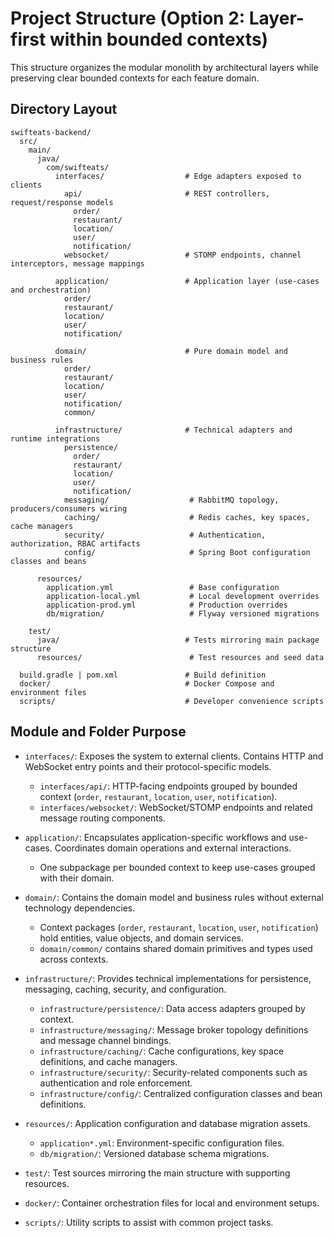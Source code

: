 # Project Structure (Option 2: Layer-first within bounded contexts)

This structure organizes the modular monolith by architectural layers while preserving clear bounded contexts for each feature domain.

## Directory Layout

```
swifteats-backend/
  src/
    main/
      java/
        com/swifteats/
          interfaces/                  # Edge adapters exposed to clients
            api/                       # REST controllers, request/response models
              order/
              restaurant/
              location/
              user/
              notification/
            websocket/                 # STOMP endpoints, channel interceptors, message mappings

          application/                 # Application layer (use-cases and orchestration)
            order/
            restaurant/
            location/
            user/
            notification/

          domain/                      # Pure domain model and business rules
            order/
            restaurant/
            location/
            user/
            notification/
            common/

          infrastructure/              # Technical adapters and runtime integrations
            persistence/
              order/
              restaurant/
              location/
              user/
              notification/
            messaging/                  # RabbitMQ topology, producers/consumers wiring
            caching/                    # Redis caches, key spaces, cache managers
            security/                   # Authentication, authorization, RBAC artifacts
            config/                     # Spring Boot configuration classes and beans

      resources/
        application.yml                 # Base configuration
        application-local.yml           # Local development overrides
        application-prod.yml            # Production overrides
        db/migration/                   # Flyway versioned migrations

    test/
      java/                            # Tests mirroring main package structure
      resources/                        # Test resources and seed data

  build.gradle | pom.xml               # Build definition
  docker/                              # Docker Compose and environment files
  scripts/                             # Developer convenience scripts
```

## Module and Folder Purpose

- `interfaces/`: Exposes the system to external clients. Contains HTTP and WebSocket entry points and their protocol-specific models.
  - `interfaces/api/`: HTTP-facing endpoints grouped by bounded context (`order`, `restaurant`, `location`, `user`, `notification`).
  - `interfaces/websocket/`: WebSocket/STOMP endpoints and related message routing components.

- `application/`: Encapsulates application-specific workflows and use-cases. Coordinates domain operations and external interactions.
  - One subpackage per bounded context to keep use-cases grouped with their domain.

- `domain/`: Contains the domain model and business rules without external technology dependencies.
  - Context packages (`order`, `restaurant`, `location`, `user`, `notification`) hold entities, value objects, and domain services.
  - `domain/common/` contains shared domain primitives and types used across contexts.

- `infrastructure/`: Provides technical implementations for persistence, messaging, caching, security, and configuration.
  - `infrastructure/persistence/`: Data access adapters grouped by context.
  - `infrastructure/messaging/`: Message broker topology definitions and message channel bindings.
  - `infrastructure/caching/`: Cache configurations, key space definitions, and cache managers.
  - `infrastructure/security/`: Security-related components such as authentication and role enforcement.
  - `infrastructure/config/`: Centralized configuration classes and bean definitions.

- `resources/`: Application configuration and database migration assets.
  - `application*.yml`: Environment-specific configuration files.
  - `db/migration/`: Versioned database schema migrations.

- `test/`: Test sources mirroring the main structure with supporting resources.

- `docker/`: Container orchestration files for local and environment setups.

- `scripts/`: Utility scripts to assist with common project tasks.
